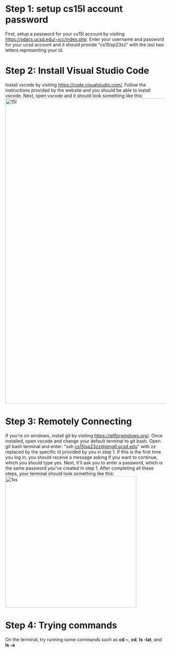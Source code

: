 # Step 1: setup cs15l account password
First, setup a password for your cs15l account by visiting https://sdacs.ucsd.edu/~icc/index.php. Enter your username and password for 
your ucsd account and it should provide "cs15lsp23zz" with the last two letters representing your id.

# Step 2: Install Visual Studio Code
Install vscode by visiting https://code.visualstudio.com/. Follow the instructions provided by the website and you should be able to install
vscode. Next, open vscode and it should look something like this:
<img width="958" alt="15l" src="https://user-images.githubusercontent.com/130108693/230804576-2b22cee6-cfe9-47b5-a1f8-e1e9214d07e1.png">

# Step 3: Remotely Connecting 
If you're on windows, install git by visiting https://gitforwindows.org/. Once installed, open vscode and change your default terminal to 
git bash. Open git bash terminal and enter: "ssh cs15lsp23zz@ieng6.ucsd.edu" with zz replaced by the specific id provided by you in step 1. 
If this is the first time you log in, you should receive a message asking if you want to continue, which you should type yes. Next, it'll ask 
you to enter a password, which is the same password you've created in step 1. After completing all these steps, your terminal should look something
like this:
<img width="412" alt="1ss" src="https://user-images.githubusercontent.com/130108693/230805442-bdd7d929-9ea7-4325-8bb2-9056437210e4.png">

# Step 4: Trying commands
On the terminal, try running some commands such as **cd ~**, **cd**, **ls -lat**, and **ls -a** 

